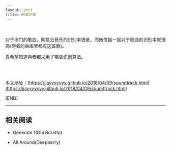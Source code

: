 ```yaml
---
layout: post
title: 听歌识曲
---
```


<br>

对于冷门的歌曲，网易云音乐的识别率很低，而微信摇一摇对于歌曲的识别率就很高(两者的曲库里都有这首歌)。

真希望知道两者都采用了哪些识别算法。

<br><br>

本文地址：[https://jjayyyyyyy.github.io/2018/04/09/soundtrack.html](https://jjayyyyyyy.github.io/2018/04/09/soundtrack.html)

(END)

---

##	相关阅读

*	Generate 1(Gui Boratto)

*	All Around(Deepberry)
